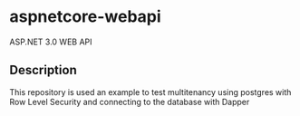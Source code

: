 # aspnetcore-webapi
ASP.NET 3.0 WEB API 
## Description
This repository is used an example to test multitenancy using postgres with Row Level Security and connecting to the database with Dapper
